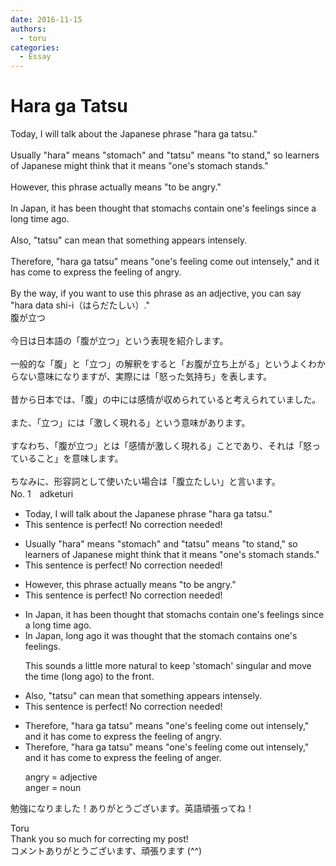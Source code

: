 ```yaml
---
date: 2016-11-15
authors:
  - toru
categories:
  - Essay
---
```


<h1 id="subject_show">Hara ga Tatsu</h1>
<div class="date" hidden>Nov 15, 2016 14:21</div>
<div id="post"><div id="body_show_ori">
Today, I will talk about the Japanese phrase "hara ga tatsu."<br/><br/>Usually "hara" means "stomach" and "tatsu" means "to stand," so learners of Japanese might think that it means "one's stomach stands."<br/><br/>However, this phrase actually means "to be angry."<br/><br/>In Japan, it has been thought that stomachs contain one's feelings since a long time ago.<br/><br/>Also, "tatsu" can mean that something appears intensely.<br/><br/>Therefore, "hara ga tatsu" means "one's feeling come out intensely," and it has come to express the feeling of angry.<br/><br/>By the way, if you want to use this phrase as an adjective, you can say "hara data shi-i（はらだたしい）."
</div></div>

<!-- more -->

<div id="post_ja"><div id="body_show_mo">
腹が立つ<br/><br/>今日は日本語の「腹が立つ」という表現を紹介します。<br/><br/>一般的な「腹」と「立つ」の解釈をすると「お腹が立ち上がる」というよくわからない意味になりますが、実際には「怒った気持ち」を表します。<br/><br/>昔から日本では、「腹」の中には感情が収められていると考えられていました。<br/><br/>また、「立つ」には「激しく現れる」という意味があります。<br/><br/>すなわち、「腹が立つ」とは「感情が激しく現れる」ことであり、それは「怒っていること」を意味します。 <br/><br/>ちなみに、形容詞として使いたい場合は「腹立たしい」と言います。
</div></div>
<div id="block"><div class="first_name"> No. 1　<span class="just_name">adketuri</span></div><div id="block2">
<ul class="correction_field">
<li class="incorrect">Today, I will talk about the Japanese phrase "hara ga tatsu."</li>
<li class="corrected perfect">This sentence is perfect! No correction needed!</li>
</ul>
<ul class="correction_field">
<li class="incorrect">Usually "hara" means "stomach" and "tatsu" means "to stand," so learners of Japanese might think that it means "one's stomach stands."</li>
<li class="corrected perfect">This sentence is perfect! No correction needed!</li>
</ul>
<ul class="correction_field">
<li class="incorrect">However, this phrase actually means "to be angry."</li>
<li class="corrected perfect">This sentence is perfect! No correction needed!</li>
</ul>
<ul class="correction_field">
<li class="incorrect">In Japan, it has been thought that stomachs contain one's feelings since a long time ago.</li>
<li class="corrected correct">
In Japan, long ago it was thought that the stomach contains one's feelings.
<p class="correction_comment">This sounds a little more natural to keep 'stomach' singular and move the time (long ago) to the front.</p>
</li>
</ul>
<ul class="correction_field">
<li class="incorrect">Also, "tatsu" can mean that something appears intensely.</li>
<li class="corrected perfect">This sentence is perfect! No correction needed!</li>
</ul>
<ul class="correction_field">
<li class="incorrect">Therefore, "hara ga tatsu" means "one's feeling come out intensely," and it has come to express the feeling of angry.</li>
<li class="corrected correct">
Therefore, "hara ga tatsu" means "one's feeling come out intensely," and it has come to express the feeling of anger.
<p class="correction_comment">angry = adjective<br/>anger = noun</p>
</li>
</ul>
<p class="comment_small">
 勉強になりました！ありがとうございます。英語頑張ってね！
</p>

</div><div class="name"><span class="just_name">Toru</span><br>
Thank you so much for correcting my post!<br/>コメントありがとうございます、頑張ります (^^)
</div>
</div>
